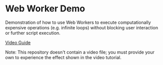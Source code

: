 # Web Worker Demo

Demonstration of how to use Web Workers to execute computationally expensive operations (e.g. infinite loops) without blocking user interaction or further script execution.

[Video Guide](https://youtu.be/O1WmnLCLk3Q)        

Note: This repository doesn't contain a video file; you must provide your own to experience the effect shown in the video tutorial.
